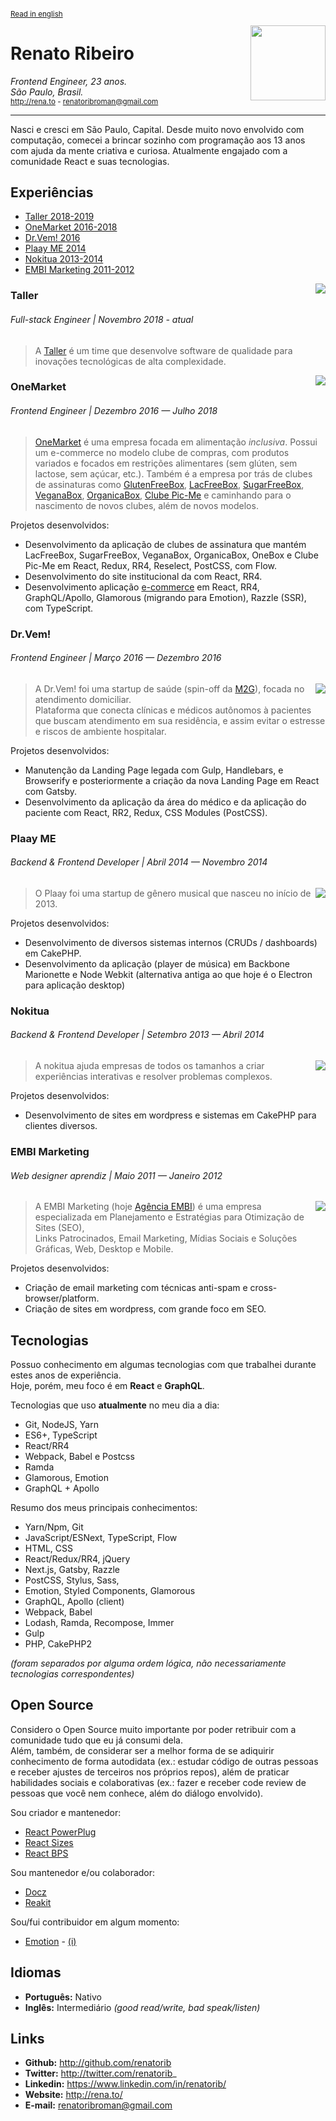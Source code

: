 <sup>

[Read in english](https://github.com/renatorib/curriculum-vitae/blob/master/EN-US.md)

</sup>

<img align="right" width="120" src="https://avatars2.githubusercontent.com/u/3277185" />

# Renato Ribeiro
*Frontend Engineer, 23 anos.*  
*São Paulo, Brasil.*  
<sub>http://rena.to - renatoribroman@gmail.com</sub>

---

Nasci e cresci em São Paulo, Capital. Desde muito novo envolvido com computação, comecei a brincar sozinho com programação aos 13 anos com ajuda da mente criativa e curiosa. Atualmente engajado com a comunidade React e suas tecnologias.

## Experiências

* [Taller 2018-2019](#taller)
* [OneMarket 2016-2018](#onemarket)
* [Dr.Vem! 2016](#drvem)
* [Plaay ME 2014](#plaay-me)
* [Nokitua 2013-2014](#nokitua)
* [EMBI Marketing 2011-2012](#embi-marketing)

<img src="https://user-images.githubusercontent.com/3277185/57594762-054b5a00-7518-11e9-96a3-9df7a6f9d1a1.png" align="right" />

### Taller
###### Full-stack Engineer | Novembro 2018 - _atual_

> A [Taller](http://taller.net.br) é um time que desenvolve software de qualidade para inovações tecnológicas de alta complexidade.

<img src="https://user-images.githubusercontent.com/3277185/57594759-041a2d00-7518-11e9-9a6b-0a694872ebc2.png" align="right" />

### OneMarket
###### Frontend Engineer | Dezembro 2016 — Julho 2018

> [OneMarket](http://onemarket.com.br) é uma empresa focada em alimentação _inclusiva_. Possui um e-commerce no modelo clube de compras, com produtos variados e focados em restrições alimentares (sem glúten, sem lactose, sem açúcar, etc.).
> Também é a empresa por trás de clubes de assinaturas como [GlutenFreeBox](http://glutenfreebox.com.br), [LacFreeBox](http://lacfreebox.com.br), [SugarFreeBox](http://sugarfreebox.com.br), [VeganaBox](http://veganabox.com.br), [OrganicaBox](http://organicabox.com.br), [Clube Pic-Me](http://picme.onemarket.com.br) e caminhando para o nascimento de novos clubes, além de novos modelos.

Projetos desenvolvidos:
* Desenvolvimento da aplicação de clubes de assinatura que mantém LacFreeBox, SugarFreeBox, VeganaBox, OrganicaBox, OneBox e Clube Pic-Me em React, Redux, RR4, Reselect, PostCSS, com Flow.
* Desenvolvimento do site institucional da com React, RR4.  
* Desenvolvimento aplicação [e-commerce](https://onemarket.com.br/produtos) em React, RR4, GraphQL/Apollo, Glamorous (migrando para Emotion), Razzle (SSR), com TypeScript.

### Dr.Vem!
###### Frontend Engineer | Março 2016 — Dezembro 2016

<img src="https://user-images.githubusercontent.com/3277185/57594758-02e90000-7518-11e9-992c-ebf181a90db8.png" align="right" />

> A Dr.Vem! foi uma startup de saúde (spin-off da [M2G](http://www.m2g.com.br/)), focada no atendimento domiciliar.  
> Plataforma que conecta clínicas e médicos autônomos à pacientes que buscam atendimento em sua residência, e assim evitar o estresse e riscos de ambiente hospitalar.   

Projetos desenvolvidos:
* Manutenção da Landing Page legada com Gulp, Handlebars, e Browserify e posteriormente a criação da nova Landing Page em React com Gatsby. 
* Desenvolvimento da aplicação da área do médico e da aplicação do paciente com React, RR2, Redux, CSS Modules (PostCSS).

### Plaay ME
###### Backend & Frontend Developer | Abril 2014 — Novembro 2014

<img src="https://user-images.githubusercontent.com/3277185/57594756-01b7d300-7518-11e9-8d38-c8450e8dbd47.png" align="right" />

> O Plaay foi uma startup de gênero musical que nasceu no início de 2013.  

Projetos desenvolvidos:
* Desenvolvimento de diversos sistemas internos (CRUDs / dashboards) em CakePHP.
* Desenvolvimento da aplicação (player de música) em Backbone Marionette e Node Webkit (alternativa antiga ao que hoje é o Electron para aplicação desktop) 

### Nokitua
###### Backend & Frontend Developer | Setembro 2013 — Abril 2014

<img src="https://user-images.githubusercontent.com/3277185/57594753-ffee0f80-7517-11e9-80e3-51a2bd2bcd96.png" align="right" />
  
> A nokitua ajuda empresas de todos os tamanhos a criar experiências interativas e resolver problemas complexos.  

Projetos desenvolvidos:
* Desenvolvimento de sites em wordpress e sistemas em CakePHP para clientes diversos.  

### EMBI Marketing
###### Web designer aprendiz | Maio 2011 — Janeiro 2012

<img src="https://user-images.githubusercontent.com/3277185/57594752-ff557900-7517-11e9-8710-bee0b7f7583f.png" align="right" />

> A EMBI Marketing (hoje [Agência EMBI](http://www.agenciaembi.com.br/)) é uma empresa especializada em Planejamento e Estratégias para Otimização de Sites (SEO),  
> Links Patrocinados, Email Marketing, Mídias Sociais e Soluções Gráficas, Web, Desktop e Mobile.  

Projetos desenvolvidos:
* Criação de email marketing com técnicas anti-spam e cross-browser/platform.  
* Criação de sites em wordpress, com grande foco em SEO.

## Tecnologias  
Possuo conhecimento em algumas tecnologias com que trabalhei durante estes anos de experiência.    
Hoje, porém, meu foco é em **React** e **GraphQL**.

Tecnologias que uso **atualmente** no meu dia a dia:

* Git, NodeJS, Yarn
* ES6+, TypeScript
* React/RR4
* Webpack, Babel e Postcss
* Ramda
* Glamorous, Emotion
* GraphQL + Apollo

Resumo dos meus principais conhecimentos:  

* Yarn/Npm, Git
* JavaScript/ESNext, TypeScript, Flow
* HTML, CSS
* React/Redux/RR4, jQuery
* Next.js, Gatsby, Razzle
* PostCSS, Stylus, Sass,
* Emotion, Styled Components, Glamorous
* GraphQL, Apollo (client)
* Webpack, Babel
* Lodash, Ramda, Recompose, Immer
* Gulp
* PHP, CakePHP2

*(foram separados por alguma ordem lógica, não necessariamente tecnologias correspondentes)*

## Open Source
Considero o Open Source muito importante por poder retribuir com a comunidade tudo que eu já consumi dela.  
Além, também, de considerar ser a melhor forma de se adiquirir conhecimento de forma autodidata (ex.: estudar código de outras pessoas e receber ajustes de terceiros nos próprios repos), além de praticar habilidades sociais e colaborativas (ex.: fazer e receber code review de pessoas que você nem conhece, além do diálogo envolvido).

Sou criador e mantenedor:
* [React PowerPlug](https://github.com/renatorib/react-powerplug)
* [React Sizes](https://github.com/renatorib/react-sizes)
* [React BPS](https://github.com/renatorib/react-bps)

Sou mantenedor e/ou colaborador:
* [Docz](https://github.com/pedronauck/docz)
* [Reakit](https://github.com/reakit/reakit)

Sou/fui contribuidor em algum momento:
* [Emotion](https://github.com/emotion-js/emotion) - [(i)](https://github.com/emotion-js/emotion/pulls?utf8=%E2%9C%93&q=is%3Apr+author%3Arenatorib+)

## Idiomas

* **Português:** Nativo  
* **Inglês:** Intermediário *(good read/write, bad speak/listen)* 

## Links

* **Github:** http://github.com/renatorib
* **Twitter:** http://twitter.com/renatorib_ 
* **Linkedin:** https://www.linkedin.com/in/renatorib/
* **Website:** http://rena.to/  
* **E-mail:** renatoribroman@gmail.com  
